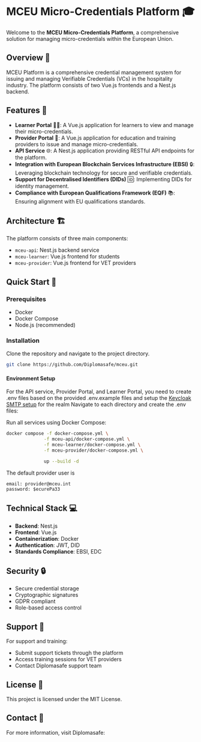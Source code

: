 # MCEU Micro-Credentials Platform 🎓

Welcome to the **MCEU Micro-Credentials Platform**, a comprehensive solution for managing micro-credentials within the European Union.

## Overview 🚀

MCEU Platform is a comprehensive credential management system for issuing and managing Verifiable Credentials (VCs) in the hospitality industry.
The platform consists of two Vue.js frontends and a Nest.js backend.

## Features 🔧

- **Learner Portal** 🧑‍🎓: A Vue.js application for learners to view and manage their micro-credentials.
- **Provider Portal** 🏫: A Vue.js application for education and training providers to issue and manage micro-credentials.
- **API Service** 🌐: A Nest.js application providing RESTful API endpoints for the platform.
- **Integration with European Blockchain Services Infrastructure (EBSI)** 🔒: Leveraging blockchain technology for secure and verifiable credentials.
- **Support for Decentralised Identifiers (DIDs)** 🆔: Implementing DIDs for identity management.
- **Compliance with European Qualifications Framework (EQF)** 📚: Ensuring alignment with EU qualifications standards.

## Architecture 🏗️

The platform consists of three main components:

- `mceu-api`: Nest.js backend service
- `mceu-learner`: Vue.js frontend for students
- `mceu-provider`: Vue.js frontend for VET providers

## Quick Start 🚀

### Prerequisites

- Docker
- Docker Compose
- Node.js (recommended)

### Installation

Clone the repository and navigate to the project directory.

```bash
git clone https://github.com/Diplomasafe/mceu.git
```

#### Environment Setup

For the API service, Provider Portal, and Learner Portal, you need to create .env files based on the provided .env.example files and setup the [Keycloak SMTP setup](https://www.keycloak.org/docs/latest/server_admin/#_email) for the realm
Navigate to each directory and create the .env files:

Run all services using Docker Compose:

```bash
docker compose -f docker-compose.yml \
              -f mceu-api/docker-compose.yml \
              -f mceu-learner/docker-compose.yml \
              -f mceu-provider/docker-compose.yml \

              up --build -d
```

The default provider user is

```code
email: provider@mceu.int
password: $ecurePa33
```

## Technical Stack 💻

- **Backend**: Nest.js
- **Frontend**: Vue.js
- **Containerization**: Docker
- **Authentication**: JWT, DID
- **Standards Compliance**: EBSI, EDC

## Security 🔒

- Secure credential storage
- Cryptographic signatures
- GDPR compliant
- Role-based access control

## Support 💬

For support and training:

- Submit support tickets through the platform
- Access training sessions for VET providers
- Contact Diplomasafe support team

## License 📝

This project is licensed under the MIT License.

## Contact 🤝

For more information, visit Diplomasafe:
